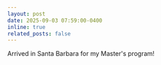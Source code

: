 ```yaml
---
layout: post
date: 2025-09-03 07:59:00-0400
inline: true
related_posts: false
---
```


Arrived in Santa Barbara for my Master's program!